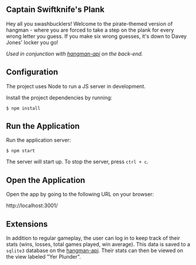## Captain Swiftknife's Plank

Hey all you swashbucklers! Welcome to the pirate-themed version of hangman - where you are forced to take a step on the plank for every wrong letter you guess. If you make six wrong guesses, it's down to Davey Jones' locker you go!

*Used in conjunction with [hangman-api](https://github.com/zacharyehren/hangman-api) on the back-end.*

## Configuration

The project uses Node to run a JS server in development.

Install the project dependencies by running:

```
$ npm install
```

## Run the Application

Run the application server:

```
$ npm start
```

The server will start up. To stop the server, press `ctrl + c`.


## Open the Application

Open the app by going to the following URL on your browser:

http://localhost:3001/

## Extensions

In addition to regular gameplay, the user can log in to keep track of their stats (wins, losses, total games played, win average). This data is saved to a `sqlite3` database on the [hangman-api](https://github.com/zacharyehren/hangman-api). Their stats can then be viewed on the view labeled "Yer Plunder".
